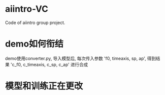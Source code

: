 # aiintro-VC

Code of aiintro group project.

# demo如何衔结
demo使用converter.py, 导入模型后, 每次传入参数 'f0, timeaxis, sp, ap', 得到结果 'c_f0, c_timeaxis, c_sp, c_ap' 进行合成
# 模型和训练正在更改